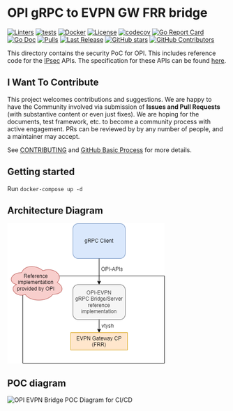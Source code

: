 # OPI gRPC to EVPN GW FRR bridge

[![Linters](https://github.com/opiproject/opi-evpn-bridge/actions/workflows/linters.yml/badge.svg)](https://github.com/opiproject/opi-evpn-bridge/actions/workflows/linters.yml)
[![tests](https://github.com/opiproject/opi-evpn-bridge/actions/workflows/go.yml/badge.svg)](https://github.com/opiproject/opi-evpn-bridge/actions/workflows/go.yml)
[![Docker](https://github.com/opiproject/opi-evpn-bridge/actions/workflows/docker-publish.yml/badge.svg)](https://github.com/opiproject/opi-evpn-bridge/actions/workflows/docker-publish.yml)
[![License](https://img.shields.io/github/license/opiproject/opi-evpn-bridge?style=flat-square&color=blue&label=License)](https://github.com/opiproject/opi-evpn-bridge/blob/master/LICENSE)
[![codecov](https://codecov.io/gh/opiproject/opi-evpn-bridge/branch/main/graph/badge.svg)](https://codecov.io/gh/opiproject/opi-evpn-bridge)
[![Go Report Card](https://goreportcard.com/badge/github.com/opiproject/opi-evpn-bridge)](https://goreportcard.com/report/github.com/opiproject/opi-evpn-bridge)
[![Go Doc](https://img.shields.io/badge/godoc-reference-blue.svg)](http://godoc.org/github.com/opiproject/opi-evpn-bridge)
[![Pulls](https://img.shields.io/docker/pulls/opiproject/opi-evpn-bridge.svg?logo=docker&style=flat&label=Pulls)](https://hub.docker.com/r/opiproject/opi-evpn-bridge)
[![Last Release](https://img.shields.io/github/v/release/opiproject/opi-evpn-bridge?label=Latest&style=flat-square&logo=go)](https://github.com/opiproject/opi-evpn-bridge/releases)
[![GitHub stars](https://img.shields.io/github/stars/opiproject/opi-evpn-bridge.svg?style=flat-square&label=github%20stars)](https://github.com/opiproject/opi-evpn-bridge)
[![GitHub Contributors](https://img.shields.io/github/contributors/opiproject/opi-evpn-bridge.svg?style=flat-square)](https://github.com/opiproject/opi-evpn-bridge/graphs/contributors)

This directory contains the security PoC for OPI. This includes reference code
for the [IPsec](https://github.com/opiproject/opi-api/blob/main/security/v1/ipsec.proto)
APIs. The specification for these APIs can be found
[here](https://github.com/opiproject/opi-api/blob/main/security/v1/autogen.md).

## I Want To Contribute

This project welcomes contributions and suggestions.  We are happy to have the Community involved via submission of **Issues and Pull Requests** (with substantive content or even just fixes). We are hoping for the documents, test framework, etc. to become a community process with active engagement.  PRs can be reviewed by by any number of people, and a maintainer may accept.

See [CONTRIBUTING](https://github.com/opiproject/opi/blob/main/CONTRIBUTING.md) and [GitHub Basic Process](https://github.com/opiproject/opi/blob/main/doc-github-rules.md) for more details.

## Getting started

Run `docker-compose up -d`

## Architecture Diagram

![OPI EVPN Bridge Architcture Diagram](./OPI-EVPN-GW-FRR-bridge.png)

## POC diagram

![OPI EVPN Bridge POC Diagram for CI/CD](https://miro.medium.com/v2/resize:fit:1400/format:webp/1*HDbf76KTc8TRtoRH_mFFtw.png)
